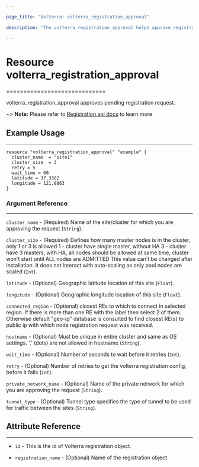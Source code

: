 ```yaml
---

page_title: "Volterra: volterra_registration_approval"

description: "The volterra_registration_approval helps approve registration request"

---
```


Resource volterra_registration_approval
=======================================

=============================

volterra_registration_approval approves pending registration request.

~> **Note:** Please refer to [Registration api docs](https://docs.cloud.f5.com/docs/api/registration#operation/ves.io.schema.registration.CustomAPI.RegistrationApprove) to learn more

Example Usage
-------------

---

```hcl
resource "volterra_registration_approval" "example" {
  cluster_name  = "site1"
  cluster_size  = 3
  retry = 5
  wait_time = 60
  latitude = 37.3382
  longitude = 121.8863
}

```

### Argument Reference

---

`cluster_name` - (Required) Name of the site/cluster for which you are approving the request (`String`).

`cluster_size` - (Required) Defines how many master nodes is in the cluster, only 1 or 3 is allowed 1 - cluster have single master, without HA 3 - cluster have 3 masters, with HA, all nodes should be allowed at same time, cluster won't start until ALL nodes are ADMITTED This value can't be changed after installation. It does not interact with auto-scaling as only pool nodes are scaled (`Int`).

`latitude` - (Optional) Geographic latitude location of this site (`Float`).

`longitude` - (Optional) Geographic longitude location of this site (`Float`).

`connected_region` - (Optional) closest REs to which to connect in selected region. If there is more than one RE with the label then select 2 of them. Otherwise default "geo-ip" database is consulted to find closest RE(s) to public ip with which node registration request was received.

`hostname` - (Optional) Must be unique in entire cluster and same as OS settings. '.' (dots) are not allowed in hostname (`String`).

`wait_time` - (Optional) Number of seconds to wait before it retries (`Int`).

`retry` - (Optional) Number of retries to get the volterra registration config, before it fails (`Int`).

`private_network_name` - (Optional) Name of the private network for which you are approving the request (`String`).

`tunnel_type` - (Optional) Tunnel type specifies the type of tunnel to be used for traffic between the sites (`String`).

Attribute Reference
-------------------

---

-	`id` - This is the id of Volterra registration object.

-	`registration_name` - (Optional) Name of the registration object
